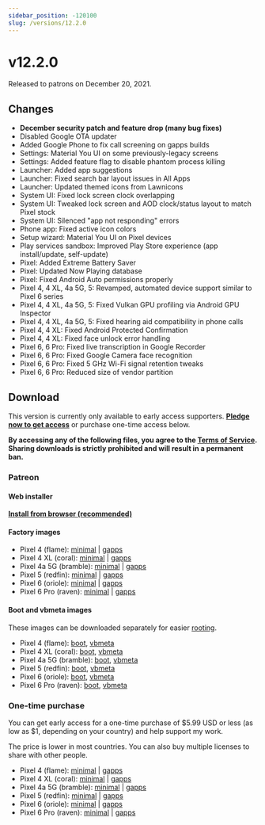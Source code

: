 ```yaml
---
sidebar_position: -120100
slug: /versions/12.2.0
---
```


# v12.2.0

Released to patrons on December 20, 2021.

## Changes

- **December security patch and feature drop (many bug fixes)**
- Disabled Google OTA updater
- Added Google Phone to fix call screening on gapps builds
- Settings: Material You UI on some previously-legacy screens
- Settings: Added feature flag to disable phantom process killing
- Launcher: Added app suggestions
- Launcher: Fixed search bar layout issues in All Apps
- Launcher: Updated themed icons from Lawnicons
- System UI: Fixed lock screen clock overlapping
- System UI: Tweaked lock screen and AOD clock/status layout to match Pixel stock
- System UI: Silenced "app not responding" errors
- Phone app: Fixed active icon colors
- Setup wizard: Material You UI on Pixel devices
- Play services sandbox: Improved Play Store experience (app install/update, self-update)
- Pixel: Added Extreme Battery Saver
- Pixel: Updated Now Playing database
- Pixel: Fixed Android Auto permissions properly
- Pixel 4, 4 XL, 4a 5G, 5: Revamped, automated device support similar to Pixel 6 series
- Pixel 4, 4 XL, 4a 5G, 5: Fixed Vulkan GPU profiling via Android GPU Inspector
- Pixel 4, 4 XL, 4a 5G, 5: Fixed hearing aid compatibility in phone calls
- Pixel 4, 4 XL: Fixed Android Protected Confirmation
- Pixel 4, 4 XL: Fixed face unlock error handling
- Pixel 6, 6 Pro: Fixed live transcription in Google Recorder
- Pixel 6, 6 Pro: Fixed Google Camera face recognition
- Pixel 6, 6 Pro: Fixed 5 GHz Wi-Fi signal retention tweaks
- Pixel 6, 6 Pro: Reduced size of vendor partition

## Download

This version is currently only available to early access supporters. **[Pledge now to get access](https://patreon.com/kdrag0n)** or purchase one-time access below.

**By accessing any of the following files, you agree to the [Terms of Service](https://kdrag0n.dev/terms-of-service). Sharing downloads is strictly prohibited and will result in a permanent ban.**

### Patreon

#### Web installer

**[Install from browser (recommended)](https://patreon.kdrag0n.dev/protonaosp-install/)**

#### Factory images

- Pixel 4 (flame): [minimal](https://patreon.kdrag0n.dev/exclusive/proton-aosp_flame-factory_12.2.0-test1.zip) | [gapps](https://patreon.kdrag0n.dev/exclusive/proton-aosp_flame-factory_12.2.0-test1-gapps.zip)
- Pixel 4 XL (coral): [minimal](https://patreon.kdrag0n.dev/exclusive/proton-aosp_coral-factory_12.2.0-test1.zip) | [gapps](https://patreon.kdrag0n.dev/exclusive/proton-aosp_coral-factory_12.2.0-test1-gapps.zip)
- Pixel 4a 5G (bramble): [minimal](https://patreon.kdrag0n.dev/exclusive/proton-aosp_bramble-factory_12.2.0-test1.zip) | [gapps](https://patreon.kdrag0n.dev/exclusive/proton-aosp_bramble-factory_12.2.0-test1-gapps.zip)
- Pixel 5 (redfin): [minimal](https://patreon.kdrag0n.dev/exclusive/proton-aosp_redfin-factory_12.2.0-test1.zip) | [gapps](https://patreon.kdrag0n.dev/exclusive/proton-aosp_redfin-factory_12.2.0-test1-gapps.zip)
- Pixel 6 (oriole): [minimal](https://patreon.kdrag0n.dev/exclusive/proton-aosp_oriole-factory_12.2.0-test1.zip) | [gapps](https://patreon.kdrag0n.dev/exclusive/proton-aosp_oriole-factory_12.2.0-test1-gapps.zip)
- Pixel 6 Pro (raven): [minimal](https://patreon.kdrag0n.dev/exclusive/proton-aosp_raven-factory_12.2.0-test1.zip) | [gapps](https://patreon.kdrag0n.dev/exclusive/proton-aosp_raven-factory_12.2.0-test1-gapps.zip)

#### Boot and vbmeta images

These images can be downloaded separately for easier [rooting](../../advanced/rooting.md).

- Pixel 4 (flame): [boot](https://patreon.kdrag0n.dev/protonaosp-boot/proton-aosp_flame-factory_12.2.0-test1_boot.img), [vbmeta](https://patreon.kdrag0n.dev/protonaosp-boot/proton-aosp_flame-factory_12.2.0-test1_vbmeta.img)
- Pixel 4 XL (coral): [boot](https://patreon.kdrag0n.dev/protonaosp-boot/proton-aosp_coral-factory_12.2.0-test1_boot.img), [vbmeta](https://patreon.kdrag0n.dev/protonaosp-boot/proton-aosp_coral-factory_12.2.0-test1_vbmeta.img)
- Pixel 4a 5G (bramble): [boot](https://patreon.kdrag0n.dev/protonaosp-boot/proton-aosp_bramble-factory_12.2.0-test1_boot.img), [vbmeta](https://patreon.kdrag0n.dev/protonaosp-boot/proton-aosp_bramble-factory_12.2.0-test1_vbmeta.img)
- Pixel 5 (redfin): [boot](https://patreon.kdrag0n.dev/protonaosp-boot/proton-aosp_redfin-factory_12.2.0-test1_boot.img), [vbmeta](https://patreon.kdrag0n.dev/protonaosp-boot/proton-aosp_redfin-factory_12.2.0-test1_vbmeta.img)
- Pixel 6 (oriole): [boot](https://patreon.kdrag0n.dev/protonaosp-boot/proton-aosp_oriole-factory_12.2.0-test1_boot.img), [vbmeta](https://patreon.kdrag0n.dev/protonaosp-boot/proton-aosp_oriole-factory_12.2.0-test1_vbmeta.img)
- Pixel 6 Pro (raven): [boot](https://patreon.kdrag0n.dev/protonaosp-boot/proton-aosp_raven-factory_12.2.0-test1_boot.img), [vbmeta](https://patreon.kdrag0n.dev/protonaosp-boot/proton-aosp_raven-factory_12.2.0-test1_vbmeta.img)

### One-time purchase

You can get early access for a one-time purchase of $5.99 USD or less (as low as $1, depending on your country) and help support my work.

The price is lower in most countries. You can also buy multiple licenses to share with other people.

- Pixel 4 (flame): [minimal](https://patreon.kdrag0n.dev/buy/exclusive/proton-aosp_flame-factory_12.2.0-test1.zip) | [gapps](https://patreon.kdrag0n.dev/buy/exclusive/proton-aosp_flame-factory_12.2.0-test1-gapps.zip)
- Pixel 4 XL (coral): [minimal](https://patreon.kdrag0n.dev/buy/exclusive/proton-aosp_coral-factory_12.2.0-test1.zip) | [gapps](https://patreon.kdrag0n.dev/buy/exclusive/proton-aosp_coral-factory_12.2.0-test1-gapps.zip)
- Pixel 4a 5G (bramble): [minimal](https://patreon.kdrag0n.dev/buy/exclusive/proton-aosp_bramble-factory_12.2.0-test1.zip) | [gapps](https://patreon.kdrag0n.dev/buy/exclusive/proton-aosp_bramble-factory_12.2.0-test1-gapps.zip)
- Pixel 5 (redfin): [minimal](https://patreon.kdrag0n.dev/buy/exclusive/proton-aosp_redfin-factory_12.2.0-test1.zip) | [gapps](https://patreon.kdrag0n.dev/buy/exclusive/proton-aosp_redfin-factory_12.2.0-test1-gapps.zip)
- Pixel 6 (oriole): [minimal](https://patreon.kdrag0n.dev/buy/exclusive/proton-aosp_oriole-factory_12.2.0-test1.zip) | [gapps](https://patreon.kdrag0n.dev/buy/exclusive/proton-aosp_oriole-factory_12.2.0-test1-gapps.zip)
- Pixel 6 Pro (raven): [minimal](https://patreon.kdrag0n.dev/buy/exclusive/proton-aosp_raven-factory_12.2.0-test1.zip) | [gapps](https://patreon.kdrag0n.dev/buy/exclusive/proton-aosp_raven-factory_12.2.0-test1-gapps.zip)
